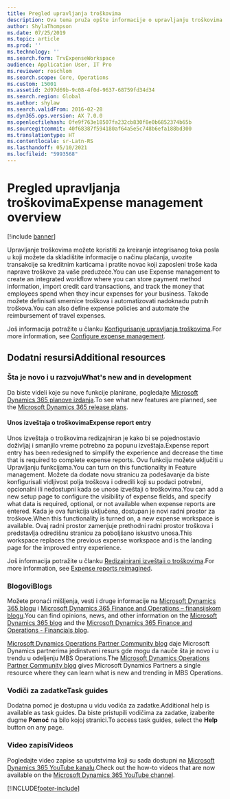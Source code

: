 ```yaml
---
title: Pregled upravljanja troškovima
description: Ova tema pruža opšte informacije o upravljanju troškovima i veze do dodatnih resursa. Upravljanje troškovima možete koristiti za kreiranje integrisanog toka posla u koji možete da skladištite informacije o načinu plaćanja, uvozite transakcije sa kreditnim karticama i pratite novac koji zaposleni troše kada naprave troškove za vaše preduzeće.
author: ShylaThompson
ms.date: 07/25/2019
ms.topic: article
ms.prod: ''
ms.technology: ''
ms.search.form: TrvExpenseWorkspace
audience: Application User, IT Pro
ms.reviewer: roschlom
ms.search.scope: Core, Operations
ms.custom: 15001
ms.assetid: 2d97d69b-9c08-4f0d-9637-68759fd34d34
ms.search.region: Global
ms.author: shylaw
ms.search.validFrom: 2016-02-28
ms.dyn365.ops.version: AX 7.0.0
ms.openlocfilehash: 0fe9f763e18507fa232cb830f8e0b6852374b65b
ms.sourcegitcommit: 40f68387f594180af64a5e5c748b6efa188bd300
ms.translationtype: HT
ms.contentlocale: sr-Latn-RS
ms.lasthandoff: 05/10/2021
ms.locfileid: "5993568"
---
```

# <a name="expense-management-overview"></a><span data-ttu-id="4882a-104">Pregled upravljanja troškovima</span><span class="sxs-lookup"><span data-stu-id="4882a-104">Expense management overview</span></span>

[!include [banner](../includes/banner.md)]

<span data-ttu-id="4882a-105">Upravljanje troškovima možete koristiti za kreiranje integrisanog toka posla u koji možete da skladištite informacije o načinu plaćanja, uvozite transakcije sa kreditnim karticama i pratite novac koji zaposleni troše kada naprave troškove za vaše preduzeće.</span><span class="sxs-lookup"><span data-stu-id="4882a-105">You can use Expense management to create an integrated workflow where you can store payment method information, import credit card transactions, and track the money that employees spend when they incur expenses for your business.</span></span> <span data-ttu-id="4882a-106">Takođe možete definisati smernice troškova i automatizovati nadoknadu putnih troškova.</span><span class="sxs-lookup"><span data-stu-id="4882a-106">You can also define expense policies and automate the reimbursement of travel expenses.</span></span>

<span data-ttu-id="4882a-107">Još informacija potražite u članku [Konfigurisanje upravljanja troškovima](plan-expense-management.md).</span><span class="sxs-lookup"><span data-stu-id="4882a-107">For more information, see [Configure expense management](plan-expense-management.md).</span></span>

## <a name="additional-resources"></a><span data-ttu-id="4882a-108">Dodatni resursi</span><span class="sxs-lookup"><span data-stu-id="4882a-108">Additional resources</span></span>

### <a name="whats-new-and-in-development"></a><span data-ttu-id="4882a-109">Šta je novo i u razvoju</span><span class="sxs-lookup"><span data-stu-id="4882a-109">What's new and in development</span></span>

<span data-ttu-id="4882a-110">Da biste videli koje su nove funkcije planirane, pogledajte [Microsoft Dynamics 365 planove izdanja](/dynamics365/release-plans/).</span><span class="sxs-lookup"><span data-stu-id="4882a-110">To see what new features are planned, see the [Microsoft Dynamics 365 release plans](/dynamics365/release-plans/).</span></span>

#### <a name="expense-report-entry"></a><span data-ttu-id="4882a-111">Unos izveštaja o troškovima</span><span class="sxs-lookup"><span data-stu-id="4882a-111">Expense report entry</span></span>

<span data-ttu-id="4882a-112">Unos izveštaja o troškovima redizajniran je kako bi se pojednostavio doživljaj i smanjilo vreme potrebno za popunu izveštaja.</span><span class="sxs-lookup"><span data-stu-id="4882a-112">Expense report entry has been redesigned to simplify the experience and decrease the time that is required to complete expense reports.</span></span> <span data-ttu-id="4882a-113">Ovu funkciju možete uključiti u Upravljanju funkcijama.</span><span class="sxs-lookup"><span data-stu-id="4882a-113">You can turn on this functionality in Feature management.</span></span> <span data-ttu-id="4882a-114">Možete da dodate novu stranicu za podešavanje da biste konfigurisali vidljivost polja troškova i odredili koji su podaci potrebni, opcionalni ili nedostupni kada se unose izveštaji o troškovima.</span><span class="sxs-lookup"><span data-stu-id="4882a-114">You can add a new setup page to configure the visibility of expense fields, and specify what data is required, optional, or not available when expense reports are entered.</span></span> <span data-ttu-id="4882a-115">Kada je ova funkcija uključena, dostupan je novi radni prostor za troškove.</span><span class="sxs-lookup"><span data-stu-id="4882a-115">When this functionality is turned on, a new expense workspace is available.</span></span> <span data-ttu-id="4882a-116">Ovaj radni prostor zamenjuje prethodni radni prostor troškova i predstavlja odredišnu stranicu za poboljšano iskustvo unosa.</span><span class="sxs-lookup"><span data-stu-id="4882a-116">This workspace replaces the previous expense workspace and is the landing page for the improved entry experience.</span></span>

<span data-ttu-id="4882a-117">Još informacija potražite u članku [Redizajnirani izveštaji o troškovima](ExpenseWorkspaceNew.md).</span><span class="sxs-lookup"><span data-stu-id="4882a-117">For more information, see [Expense reports reimagined](ExpenseWorkspaceNew.md).</span></span>

### <a name="blogs"></a><span data-ttu-id="4882a-118">Blogovi</span><span class="sxs-lookup"><span data-stu-id="4882a-118">Blogs</span></span>

<span data-ttu-id="4882a-119">Možete pronaći mišljenja, vesti i druge informacije na [Microsoft Dynamics 365 blogu](https://community.dynamics.com/b/msftdynamicsblog?c=Enterprise) i [Microsoft Dynamics 365 Finance and Operations – finansijskom blogu](https://community.dynamics.com/365/financeandoperations/b/financials).</span><span class="sxs-lookup"><span data-stu-id="4882a-119">You can find opinions, news, and other information on the [Microsoft Dynamics 365 blog](https://community.dynamics.com/b/msftdynamicsblog?c=Enterprise) and the [Microsoft Dynamics 365 Finance and Operations - Financials blog](https://community.dynamics.com/365/financeandoperations/b/financials).</span></span>

<span data-ttu-id="4882a-120">[Microsoft Dynamics Operations Partner Community blog](https://community.dynamics.com/partner/b/operationspartnercommunityblog) daje Microsoft Dynamics partnerima jedinstveni resurs gde mogu da nauče šta je novo i u trendu u odeljenju MBS Operations.</span><span class="sxs-lookup"><span data-stu-id="4882a-120">The [Microsoft Dynamics Operations Partner Community blog](https://community.dynamics.com/partner/b/operationspartnercommunityblog) gives Microsoft Dynamics Partners a single resource where they can learn what is new and trending in MBS Operations.</span></span>

### <a name="task-guides"></a><span data-ttu-id="4882a-121">Vodiči za zadatke</span><span class="sxs-lookup"><span data-stu-id="4882a-121">Task guides</span></span>

<span data-ttu-id="4882a-122">Dodatna pomoć je dostupna u vidu vodiča za zadatke.</span><span class="sxs-lookup"><span data-stu-id="4882a-122">Additional help is available as task guides.</span></span> <span data-ttu-id="4882a-123">Da biste pristupili vodičima za zadatke, izaberite dugme **Pomoć** na bilo kojoj stranici.</span><span class="sxs-lookup"><span data-stu-id="4882a-123">To access task guides, select the **Help** button on any page.</span></span>

### <a name="videos"></a><span data-ttu-id="4882a-124">Video zapisi</span><span class="sxs-lookup"><span data-stu-id="4882a-124">Videos</span></span>

<span data-ttu-id="4882a-125">Pogledajte video zapise sa uputstvima koji su sada dostupni na [Microsoft Dynamics 365 YouTube kanalu](https://www.youtube.com/channel/UCJGCg4rB3QSs8y_1FquelBQ).</span><span class="sxs-lookup"><span data-stu-id="4882a-125">Check out the how-to videos that are now available on the [Microsoft Dynamics 365 YouTube channel](https://www.youtube.com/channel/UCJGCg4rB3QSs8y_1FquelBQ).</span></span>


[!INCLUDE[footer-include](../includes/footer-banner.md)]